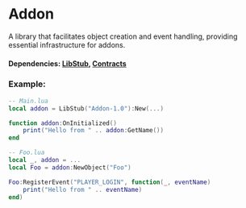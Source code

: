 # Addon

A library that facilitates object creation and event handling, providing essential infrastructure for addons.

#### Dependencies: [LibStub](https://www.curseforge.com/wow/addons/libstub), [Contracts](https://github.com/eyal-wow-addons/Contracts)

### Example:

```lua
-- Main.lua
local addon = LibStub("Addon-1.0"):New(...)

function addon:OnInitialized()
    print("Hello from " .. addon:GetName())
end

-- Foo.lua
local _, addon = ...
local Foo = addon:NewObject("Foo")

Foo:RegisterEvent("PLAYER_LOGIN", function(_, eventName)
    print("Hello from " .. eventName)
end)
```







